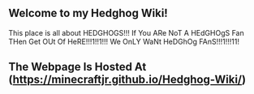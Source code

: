 ## Welcome to my Hedghog Wiki!

This place is all about HEDGHOGS!!! If You ARe NoT A HEdGHOgS Fan THen Get OUt Of HeRE!!!1!!1!!! We OnLY WaNt HeDGhOg FAnS!!!1!!!11!

## The Webpage Is Hosted At (https://minecraftjr.github.io/Hedghog-Wiki/)
